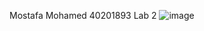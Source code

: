 Mostafa Mohamed 
40201893
Lab 2
![image](https://github.com/user-attachments/assets/1875888b-b446-47cd-95bb-414c1d73b6d7)
